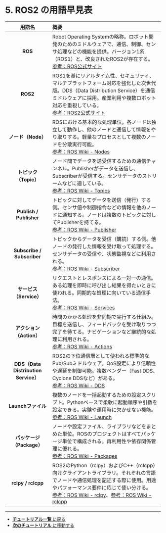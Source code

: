 # 5. ROS2 の用語早見表

| 用語名           | 概要                                                                                                                                         |
|:----------------:|:--------------------------------------------------------------------------------------------------------------------------------------------|
| **ROS**         | Robot Operating Systemの略称。ロボット開発のためのミドルウェアで、通信、制御、センサ処理などの機能を提供。バージョン1系（ROS1）と、改良されたROS2が存在する。<br>[参考：ROS公式サイト](https://www.ros.org/) |
| **ROS2**        | ROS1を基にリアルタイム性、セキュリティ、マルチプラットフォーム対応を強化した次世代版。DDS（Data Distribution Service）を通信ミドルウェアに採用。産業利用や複数ロボット対応を重視している。<br>[参考：ROS2公式サイト](https://www.ros.org/) |
| **ノード（Node）** | ROSにおける基本的な処理単位。各ノードは独立して動作し、他のノードと通信して情報をやり取りする。軽量なプロセスとして複数のノードを分散実行可能。<br>[参考：ROS Wiki - Nodes](https://wiki.ros.org/ja/Nodes) |
| **トピック（Topic）** | ノード間でデータを送受信するための通信チャンネル。Publisherがデータを送信し、Subscriberが受信する。センサデータのストリームなどに適している。<br>[参考：ROS Wiki - Topics](https://wiki.ros.org/ja/Topics) |
| **Publish / Publisher** | トピックに対してデータを送信（発行）する側。センサ値や制御指令などの情報を他のノードに通知する。ノードは複数のトピックに対してPublisherを持てる。<br>[参考：ROS Wiki - Publisher](https://wiki.ros.org/ja/Publisher) |
| **Subscribe / Subscriber** | トピックからデータを受信（購読）する側。他ノードの発行した情報を受け取って処理する。センサデータの受信や、状態監視などに利用される。<br>[参考：ROS Wiki - Subscriber](https://wiki.ros.org/ja/Subscriber) |
| **サービス（Service）** | リクエストとレスポンスによる一対一の通信。ある処理を即時に呼び出し結果を得たいときに使われる。同期的な処理に向いている通信手法。<br>[参考：ROS Wiki - Services](https://wiki.ros.org/ja/Services) |
| **アクション（Action）** | 時間のかかる処理を非同期で実行する仕組み。目標を送信し、フィードバックを受け取りつつ完了を待てる。ナビゲーションなど継続的な処理に利用される。<br>[参考：ROS Wiki - Actions](https://wiki.ros.org/ja/Actions) |
| **DDS（Data Distribution Service）** | ROS2の下位通信層として使われる標準的なPub/Subミドルウェア。QoS設定により信頼性や遅延を制御可能。複数ベンダー（Fast DDS、Cyclone DDSなど）がある。<br>[参考：ROS Wiki - DDS](https://wiki.ros.org/ja/DDS) |
| **Launchファイル** | 複数のノードを一括起動するための設定スクリプト。Pythonベースで柔軟に起動順序や引数を設定できる。実験や運用時に欠かせない機能。<br>[参考：ROS Wiki - Launch](https://wiki.ros.org/ja/Launch) |
| **パッケージ（Package）** | ノードや設定ファイル、ライブラリなどをまとめた単位。ROSのプロジェクトはすべてパッケージ単位で構成される。再利用性や依存関係管理に優れる。<br>[参考：ROS Wiki - Packages](https://wiki.ros.org/ja/Packages) |
| **rclpy / rclcpp** | ROS2のPython（rclpy）およびC++（rclcpp）向けクライアントライブラリ。それぞれの言語でノードや通信処理を記述する際に使用。用途やパフォーマンス要件に応じて使い分ける。<br>[参考：ROS Wiki - rclpy](https://wiki.ros.org/ja/rclpy)、[参考：ROS Wiki - rclcpp](https://wiki.ros.org/ja/rclcpp) |



---

- [**チュートリアル一覧** に戻る](./toc.md)
- [**次のチュートリアル** に移動する](./tutorial6.md)
